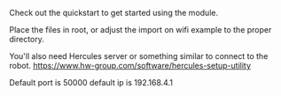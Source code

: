 Check out the quickstart to get started using the module.



Place the files in root, or adjust the import on wifi example to the proper directory.

You'll also need Hercules server or something similar to connect to the robot.
https://www.hw-group.com/software/hercules-setup-utility

Default port is 50000
default ip is 192.168.4.1
